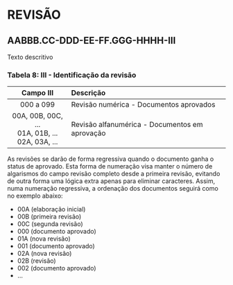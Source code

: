 # REVISÃO

## AABBB.CC-DDD-EE-FF.GGG-HHHH-**III**

Texto descritivo

### **Tabela 8**: III - Identificação da revisão

|                        Campo III                        | Descrição                                      |
| :-----------------------------------------------------: | :--------------------------------------------- |
|                        000 a 099                        | Revisão numérica - Documentos aprovados        |
| 00A, 00B, 00C, ...<br> 01A, 01B, ... <br> 02A, 03A, ... | Revisão alfanumérica - Documentos em aprovação |

As revisões se darão de forma regressiva quando o documento ganha o status de aprovado. Esta forma de numeração visa manter o número de algarismos do campo revisão completo desde a primeira revisão, evitando de outra forma uma lógica extra apenas para eliminar caracteres. Assim, numa numeração regressiva, a ordenação dos documentos seguirá como no exemplo abaixo:

- 00A (elaboração inicial)
- 00B (primeira revisão)
- 00C (segunda revisão)
- 000 (documento aprovado)
- 01A (nova revisão)
- 001 (documento aprovado)
- 02A (nova revisão)
- 02B (revisão)
- 002 (documento aprovado)
- ...